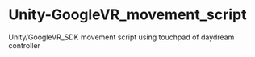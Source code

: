 # Unity-GoogleVR_movement_script
Unity/GoogleVR_SDK movement script using touchpad of daydream controller
